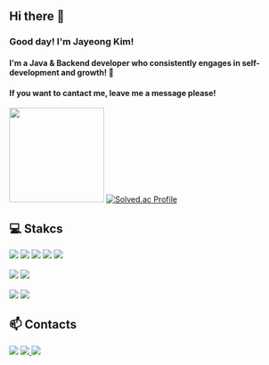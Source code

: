 ## Hi there 👋
### Good day! I'm Jayeong Kim! 
#### I'm a Java & Backend developer who consistently engages in self-development and growth! 🐣
#### If you want to cantact me, leave me a message please!

<img height="170em" src="https://github-readme-stats.vercel.app/api?username=NanoKim&show_icons=true&theme=tokyonight"> [![Solved.ac Profile](http://mazassumnida.wtf/api/v2/generate_badge?boj=kjyyy7341)](https://solved.ac/kjyyy7341/)

## 💻 Stakcs
<div style="display:flex; flex-direction:column; align-items:flex-start;">
  <!-- Frontend & Backend -->
  <div>
    <img src="https://img.shields.io/badge/Java-025E8C?style=flat&logo=Java&logoColor=025E8C"/>
    <img src="https://img.shields.io/badge/Python-3776AB?style=flat&logo=Python&logoColor=white">
    <img src="https://img.shields.io/badge/HTML5-E34F26?style=flat&logo=HTML5&logoColor=white">
    <img src="https://img.shields.io/badge/css-1572B6?style=flat-square&logo=css3&logoColor=white"> 
    <img src="https://img.shields.io/badge/javascript-F7DF1E?style=flat-square&logo=javascript&logoColor=black"> 
  </div>  
  
  <br>
  
  <!-- Developments Tools -->
  <div>
    <img src="https://img.shields.io/badge/Eclipse-2C2255?style=flat&logo=Eclipse%20IDE&logoColor=white">
    <img src="https://img.shields.io/badge/oracle-F80000?style=flat&logo=oracle&logoColor=white">
  </div>
  
  <br>
  
  <!-- Others -->
  <div>
    <img src="https://img.shields.io/badge/Slack-4A154B?style=flat&logo=Slack&logoColor=white"/>
    <a href="https://github.com/NanoKim">
    <img src="https://img.shields.io/badge/github-%23121011.svg?style=flat&logo=github&logoColor=white">
    </a>
  </div>
</div>

## 📫 Contacts
<div style="display:flex; flex-direction:column; align-items:flex-start;">
  <!-- Contacts -->
  <div>
    <img src="https://img.shields.io/badge/kjyyy7341@gmail.com-D14836?style=flat&logo=gmail&logoColor=white">
    <a href="https://www.linkedin.com/in/jaeyeong-kim-5987932a2/">
      <img src="https://img.shields.io/badge/-LinkedIn-blue?style=flat&logo=Linkedin&logoColor=white&link=https://www.linkedin.com/in/seong-yun-byeon-8183a8113/">
    </a>  
    <a href="https://www.notion.so/System-out-println-Nano-fe3040183c5a459cb14b6abff5977fd0">
      <img src="https://img.shields.io/badge/Notion-%23000000.svg?style=flat&logo=notion&logoColor=white">
    </a>
  </div>
</div>

<!--
**NanoKim/NanoKim** is a ✨ _special_ ✨ repository because its `README.md` (this file) appears on your GitHub profile.

Here are some ideas to get you started:

- 🔭 I’m currently working on ...
- 🌱 I’m currently learning ...
- 👯 I’m looking to collaborate on ...
- 🤔 I’m looking for help with ...
- 💬 Ask me about ...
- 📫 How to reach me: ...
- 😄 Pronouns: ...
- ⚡ Fun fact: ...

깃허브 status : ![Anurag's GitHub stats](https://github-readme-stats.vercel.app/api?username=NanoKim&show_icons=true&theme=tokyonight)
깃허브 언어통계 : ![Top Langs](https://github-readme-stats.vercel.app/api/top-langs/?username=NanoKim&layout=compact&theme=tokyonight)
GMAIL : ![Gmail](https://img.shields.io/badge/Gmail-D14836?style=flat&logo=gmail&logoColor=white)

<p>
  <img height="180em" src="https://github-readme-stats.vercel.app/api?username=NanoKim&show_icons=true&include_all_commits=true&bg_color=30,e96443,904e95&title_color=fff&text_color=fff">
  <img height="180em" src="https://github-readme-stats.vercel.app/api/top-langs/?username=NanoKim&layout=compact&bg_color=30,e96443,904e95&title_color=fff&text_color=fff">
</p>

-->
